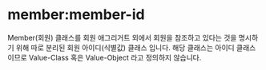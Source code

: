 # member:member-id

Member(회원) 클래스를 회원 애그리거트 외에서 회원을 참조하고 있다는 것을 명시하기 위해 따로 분리된 회원 아이디(식별값) 클래스 입니다.
해당 클래스는 아이디 클래스이므로 Value-Class 혹은 Value-Object 라고 정의하지 않습니다.